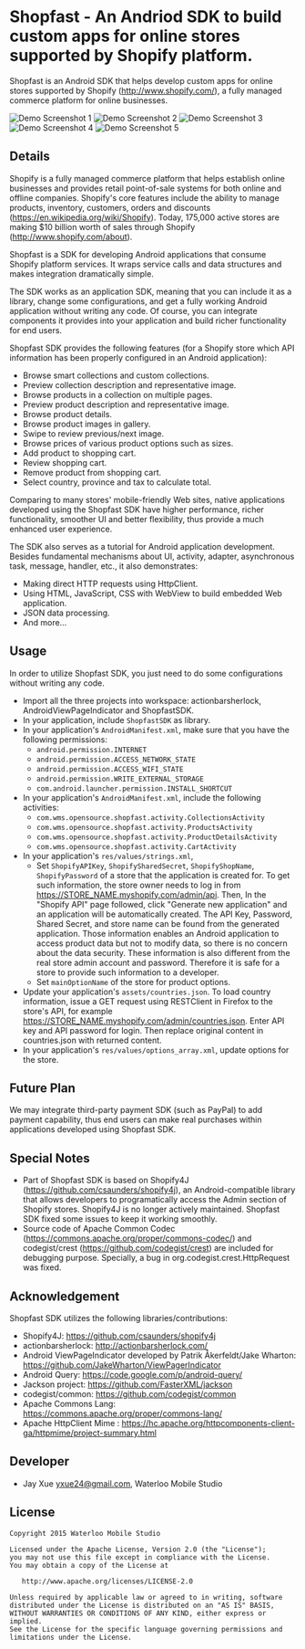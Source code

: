 # Shopfast - An Andriod SDK to build custom apps for online stores supported by Shopify platform.

Shopfast is an Android SDK that helps develop custom apps for online stores supported by Shopify (http://www.shopify.com/), a fully managed commerce platform for online businesses.

![Demo Screenshot 1](https://github.com/jayxue/Shopfast/blob/master/ShopfastSDK/res/raw/screenshot_1.png)
![Demo Screenshot 2](https://github.com/jayxue/Shopfast/blob/master/ShopfastSDK/res/raw/screenshot_2.png)
![Demo Screenshot 3](https://github.com/jayxue/Shopfast/blob/master/ShopfastSDK/res/raw/screenshot_3.png)
![Demo Screenshot 4](https://github.com/jayxue/Shopfast/blob/master/ShopfastSDK/res/raw/screenshot_4.png)
![Demo Screenshot 5](https://github.com/jayxue/Shopfast/blob/master/ShopfastSDK/res/raw/screenshot_5.png)

Details
-------
Shopify is a fully managed commerce platform that helps establish online businesses and provides retail point-of-sale systems for both online and offline companies. Shopify's core features include the ability to manage products, inventory, customers, orders and discounts (https://en.wikipedia.org/wiki/Shopify). Today, 175,000 active stores are making $10 billion worth of sales through Shopify (http://www.shopify.com/about).

Shopfast is a SDK for developing Android applications that consume Shopify platform services. It wraps service calls and data structures and makes integration dramatically simple.

The SDK works as an application SDK, meaning that you can include it as a library, change some configurations, and get a fully working Android application without writing any code. Of course, you can integrate components it provides into your application and build richer functionality for end users.

Shopfast SDK provides the following features (for a Shopify store which API information has been properly configured in an Android application):
* Browse smart collections and custom collections.
* Preview collection description and representative image.
* Browse products in a collection on multiple pages.
* Preview product description and representative image.
* Browse product details.
* Browse product images in gallery.
* Swipe to review previous/next image.
* Browse prices of various product options such as sizes.
* Add product to shopping cart.
* Review shopping cart.
* Remove product from shopping cart.
* Select country, province and tax to calculate total.

Comparing to many stores' mobile-friendly Web sites, native applications developed using the Shopfast SDK have higher performance, richer functionality, smoother UI and better flexibility, thus provide a much enhanced user experience.

The SDK also serves as a tutorial for Android application development. Besides fundamental mechanisms about UI, activity, adapter, asynchronous task, message, handler, etc., it also demonstrates:
* Making direct HTTP requests using HttpClient.
* Using HTML, JavaScript, CSS with WebView to build embedded Web application.
* JSON data processing.
* And more...

Usage
-----

In order to utilize Shopfast SDK, you just need to do some configurations without writing any code.
* Import all the three projects into workspace: actionbarsherlock, AndroidViewPageIndicator and ShopfastSDK.
* In your application, include ```ShopfastSDK``` as library.
* In your application's ```AndroidManifest.xml```, make sure that you have the following permissions:
  * ```android.permission.INTERNET```
  * ```android.permission.ACCESS_NETWORK_STATE```
  * ```android.permission.ACCESS_WIFI_STATE```
  * ```android.permission.WRITE_EXTERNAL_STORAGE```
  * ```com.android.launcher.permission.INSTALL_SHORTCUT```
* In your application's ```AndroidManifest.xml```, include the following activities:
  * ```com.wms.opensource.shopfast.activity.CollectionsActivity```
  * ```com.wms.opensource.shopfast.activity.ProductsActivity```
  * ```com.wms.opensource.shopfast.activity.ProductDetailsActivity```
  * ```com.wms.opensource.shopfast.activity.CartActivity``` 
* In your application's ```res/values/strings.xml```,
  * Set ```ShopifyAPIKey```, ```ShopifySharedSecret```, ```ShopifyShopName```, ```ShopifyPassword``` of a store that the application is created for. To get such information, the store owner needs to log in from https://STORE_NAME.myshopify.com/admin/api. Then, In the "Shopify API" page followed, click "Generate new application" and an application will be automatically created. The API Key, Password, Shared Secret, and store name can be found from the generated application. Those information enables an Android application to access product data but not to modify data, so there is no concern about the data security. These information is also different from the real store admin account and password. Therefore it is safe for a store to provide such information to a developer.
  * Set ```mainOptionName``` of the store for product options.
* Update your application's ```assets/countries.json```. To load country information, issue a GET request using RESTClient in Firefox to the store's API, for example https://STORE_NAME.myshopify.com/admin/countries.json. Enter API key and API password for login. Then replace original content in countries.json with returned content.
* In your application's ```res/values/options_array.xml```, update options for the store.

Future Plan
-----------

We may integrate third-party payment SDK (such as PayPal) to add payment capability, thus end users can make real purchases within applications developed using Shopfast SDK.

Special Notes
------------

* Part of Shopfast SDK is based on Shopify4J (https://github.com/csaunders/shopify4j), an Android-compatible library that allows developers to programatically access the Admin section of Shopify stores. Shopify4J is no longer actively maintained. Shopfast SDK fixed some issues to keep it working smoothly.
* Source code of Apache Common Codec (https://commons.apache.org/proper/commons-codec/) and codegist/crest (https://github.com/codegist/crest) are included for debugging purpose. Specially, a bug in org.codegist.crest.HttpRequest was fixed.

Acknowledgement
---------------

Shopfast SDK utilizes the following libraries/contributions:
* Shopify4J: https://github.com/csaunders/shopify4j
* actionbarsherlock: http://actionbarsherlock.com/
* Android ViewPageIndicator developed by Patrik Åkerfeldt/Jake Wharton: https://github.com/JakeWharton/ViewPagerIndicator
* Android Query: https://code.google.com/p/android-query/
* Jackson project: https://github.com/FasterXML/jackson
* codegist/common: https://github.com/codegist/common
* Apache Commons Lang: https://commons.apache.org/proper/commons-lang/
* Apache HttpClient Mime : https://hc.apache.org/httpcomponents-client-ga/httpmime/project-summary.html

Developer
---------
* Jay Xue <yxue24@gmail.com>, Waterloo Mobile Studio

License
-------

    Copyright 2015 Waterloo Mobile Studio

    Licensed under the Apache License, Version 2.0 (the "License");
    you may not use this file except in compliance with the License.
    You may obtain a copy of the License at

       http://www.apache.org/licenses/LICENSE-2.0

    Unless required by applicable law or agreed to in writing, software
    distributed under the License is distributed on an "AS IS" BASIS,
    WITHOUT WARRANTIES OR CONDITIONS OF ANY KIND, either express or implied.
    See the License for the specific language governing permissions and
    limitations under the License.
